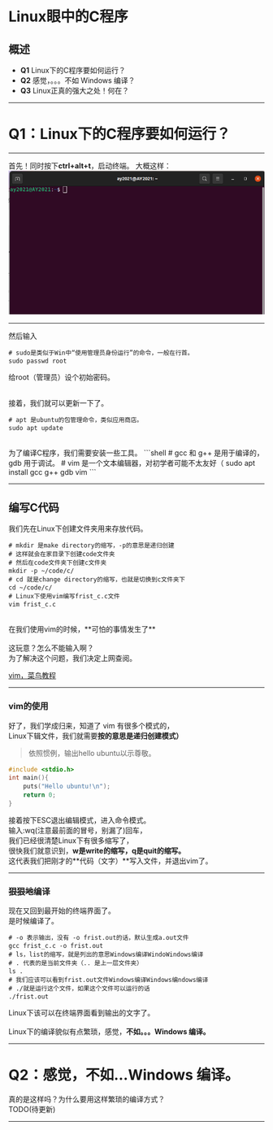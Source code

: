 # Linux眼中的C程序

## 概述
+ **Q1** Linux下的C程序要如何运行？
+ **Q2** 感觉，。。。不如 Windows 编译？
+ **Q3** Linux正真的强大之处！何在？

---

# Q1：Linux下的C程序要如何运行？

----


首先！同时按下**ctrl+alt+t**，启动终端。
大概这样：
![](./img/01.png)

----

然后输入

```shell
# sudo是类似于Win中“使用管理员身份运行”的命令，一般在行首。
sudo passwd root 
```

给<blue>root（管理员）</blue>设个初始密码。
<br>
<br>

接着，我们就可以<red>更新</red>一下了。

```shell
# apt 是ubuntu的包管理命令，类似应用商店。
sudo apt update
```
<br>
为了编译C程序，我们需要安装一些工具。
```shell
# gcc 和 g++ 是用于编译的，gdb 用于调试。
# vim 是一个文本编辑器，对初学者可能不太友好（
sudo apt install gcc g++ gdb vim
```

----
## 编写C代码

我们先在Linux下创建文件夹用来存放代码。
```shell
# mkdir 是make directory的缩写，-p的意思是递归创建
# 这样就会在家目录下创建code文件夹
# 然后在code文件夹下创建c文件夹
mkdir -p ~/code/c/
# cd 就是change directory的缩写，也就是切换到c文件夹下
cd ~/code/c/
# Linux下使用vim编写frist_c.c文件
vim frist_c.c
```
<br>
在我们使用vim的时候，<red>**可怕的事情发生了**</red><br><br>
这玩意？怎么不能输入啊？<br>
为了解决这个问题，我们决定上网查阅。

[vim，菜鸟教程](https://www.runoob.com/linux/linux-vim.html)

----
### vim的使用
好了，我们学成归来，知道了 vim 有很多个模式的，<br>
Linux下辑文件，我们就需要**按的意思是递归创建模式）**<br>
>  依照惯例，输出hello ubuntu以示尊敬。
```c
#include <stdio.h>
int main(){
    puts("Hello ubuntu!\n");
    return 0;
}
```
接着按下ESC退出编辑模式，进入命令模式。<br>
输入<blue>:wq</blue>(注意最前面的冒号，别漏了)回车，<br>
我们已经很清楚Linux下有很多缩写了，<br>
很快我们就意识到，**w是write的缩写，q是quit的缩写。**<br>
这代表我们把刚才的**代码（文字）**写入文件，并退出vim了。

----
### <del>狠狠地</del>编译
现在又回到最开始的终端界面了。<br>
是时候编译了。<br>
```shell
# -o 表示输出，没有 -o frist.out的话，默认生成a.out文件
gcc frist_c.c -o frist.out
# ls，list的缩写，就是列出的意思Windows编译WindoWindows编译
# . 代表的是当前文件夹（.. 是上一层文件夹）
ls .
# 我们应该可以看到frist.out文件Windows编译Windows编ndows编译
# ./就是运行这个文件，如果这个文件可以运行的话
./frist.out
```
Linux下该可以在终端界面看到输出的文字了。<br><br>
Linux下的编译貌似有点繁琐，感觉，**不如。。。Windows 编译。**

---

# Q2：感觉，**不如...Windows 编译。**
真的是这样吗？为什么要用这样繁琐的编译方式？
<br><red>TODO(待更新)</red>

----



